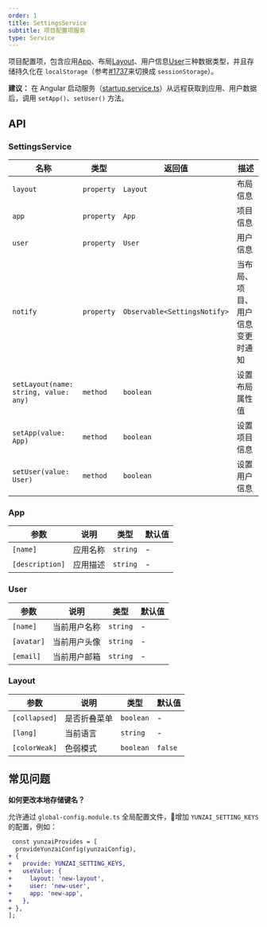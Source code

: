 ```yaml
---
order: 1
title: SettingsService
subtitle: 项目配置项服务
type: Service
---
```


项目配置项，包含应用[App](https://github.com/hbyunzai/yelon/blob/master/packages/theme/src/services/settings/interface.ts#L1)、布局[Layout](https://github.com/hbyunzai/yelon/blob/master/packages/theme/src/services/settings/interface.ts#L15)、用户信息[User](https://github.com/hbyunzai/yelon/blob/master/packages/theme/src/services/settings/interface.ts#L8)三种数据类型，并且存储持久化在 `localStorage`（参考[#1737](https://github.com/hbyunzai/ng-yunzai/issues/1737)来切换成 `sessionStorage`）。

**建议：** 在 Angular 启动服务（[startup.service.ts](https://github.com/hbyunzai/ng-yunzai/blob/master/src/app/core/startup/startup.service.ts)）从远程获取到应用、用户数据后，调用 `setApp()`、`setUser()` 方法。

## API

### SettingsService

| 名称 | 类型 | 返回值 | 描述 |
|----|----|-----|----|
| `layout` | `property` | `Layout` | 布局信息 |
| `app` | `property` | `App` | 项目信息 |
| `user` | `property` | `User` | 用户信息 |
| `notify` | `property` | `Observable<SettingsNotify>` | 当布局、项目、用户信息变更时通知 |
| `setLayout(name: string, value: any)` | `method` | `boolean` | 设置布局属性值 |
| `setApp(value: App)` | `method` | `boolean` | 设置项目信息 |
| `setUser(value: User)` | `method` | `boolean` | 设置用户信息 |

### App

| 参数 | 说明 | 类型 | 默认值 |
|----|----|----|-----|
| `[name]` | 应用名称 | `string` | - |
| `[description]` | 应用描述 | `string` | - |

### User

| 参数 | 说明 | 类型 | 默认值 |
|----|----|----|-----|
| `[name]` | 当前用户名称 | `string` | - |
| `[avatar]` | 当前用户头像 | `string` | - |
| `[email]` | 当前用户邮箱 | `string` | - |

### Layout

| 参数 | 说明 | 类型 | 默认值 |
|----|----|----|-----|
| `[collapsed]` | 是否折叠菜单 | `boolean` | - |
| `[lang]` | 当前语言 | `string` | - |
| `[colorWeak]` | 色弱模式 | `boolean` | `false` |

## 常见问题

**如何更改本地存储键名？**

允许通过 `global-config.module.ts` 全局配置文件，增加 `YUNZAI_SETTING_KEYS` 的配置，例如：

```diff
 const yunzaiProvides = [
  provideYunzaiConfig(yunzaiConfig),
+ {
+   provide: YUNZAI_SETTING_KEYS,
+   useValue: {
+     layout: 'new-layout',
+     user: 'new-user',
+     app: 'new-app',
+   },
+ },
];
```
